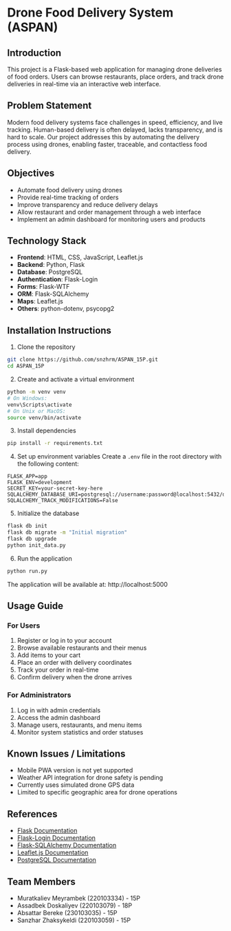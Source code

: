 # Drone Food Delivery System (ASPAN)

## Introduction
This project is a Flask-based web application for managing drone deliveries of food orders. Users can browse restaurants, place orders, and track drone deliveries in real-time via an interactive web interface.

## Problem Statement
Modern food delivery systems face challenges in speed, efficiency, and live tracking. Human-based delivery is often delayed, lacks transparency, and is hard to scale. Our project addresses this by automating the delivery process using drones, enabling faster, traceable, and contactless food delivery.

## Objectives
- Automate food delivery using drones
- Provide real-time tracking of orders
- Improve transparency and reduce delivery delays
- Allow restaurant and order management through a web interface
- Implement an admin dashboard for monitoring users and products

## Technology Stack
- **Frontend**: HTML, CSS, JavaScript, Leaflet.js
- **Backend**: Python, Flask
- **Database**: PostgreSQL
- **Authentication**: Flask-Login
- **Forms**: Flask-WTF
- **ORM**: Flask-SQLAlchemy
- **Maps**: Leaflet.js
- **Others**: python-dotenv, psycopg2

## Installation Instructions

1. Clone the repository
```bash
git clone https://github.com/snzhrm/ASPAN_15P.git
cd ASPAN_15P
```

2. Create and activate a virtual environment
```bash
python -m venv venv
# On Windows:
venv\Scripts\activate
# On Unix or MacOS:
source venv/bin/activate
```

3. Install dependencies
```bash
pip install -r requirements.txt
```

4. Set up environment variables
Create a `.env` file in the root directory with the following content:
```
FLASK_APP=app
FLASK_ENV=development
SECRET_KEY=your-secret-key-here
SQLALCHEMY_DATABASE_URI=postgresql://username:password@localhost:5432/dbname
SQLALCHEMY_TRACK_MODIFICATIONS=False
```

5. Initialize the database
```bash
flask db init
flask db migrate -m "Initial migration"
flask db upgrade
python init_data.py
```

6. Run the application
```bash
python run.py
```

The application will be available at: http://localhost:5000

## Usage Guide

### For Users
1. Register or log in to your account
2. Browse available restaurants and their menus
3. Add items to your cart
4. Place an order with delivery coordinates
5. Track your order in real-time
6. Confirm delivery when the drone arrives

### For Administrators
1. Log in with admin credentials
2. Access the admin dashboard
3. Manage users, restaurants, and menu items
4. Monitor system statistics and order statuses


## Known Issues / Limitations
- Mobile PWA version is not yet supported
- Weather API integration for drone safety is pending
- Currently uses simulated drone GPS data
- Limited to specific geographic area for drone operations

## References
- [Flask Documentation](https://flask.palletsprojects.com/)
- [Flask-Login Documentation](https://flask-login.readthedocs.io/)
- [Flask-SQLAlchemy Documentation](https://flask-sqlalchemy.palletsprojects.com/)
- [Leaflet.js Documentation](https://leafletjs.com/)
- [PostgreSQL Documentation](https://www.postgresql.org/docs/)

## Team Members
- Muratkaliev Meyrambek (220103334) - 15P
- Assadbek Doskaliyev (220103079) - 18P
- Absattar Bereke (230103035) - 15P
- Sanzhar Zhaksykeldi (220103059) - 15P
